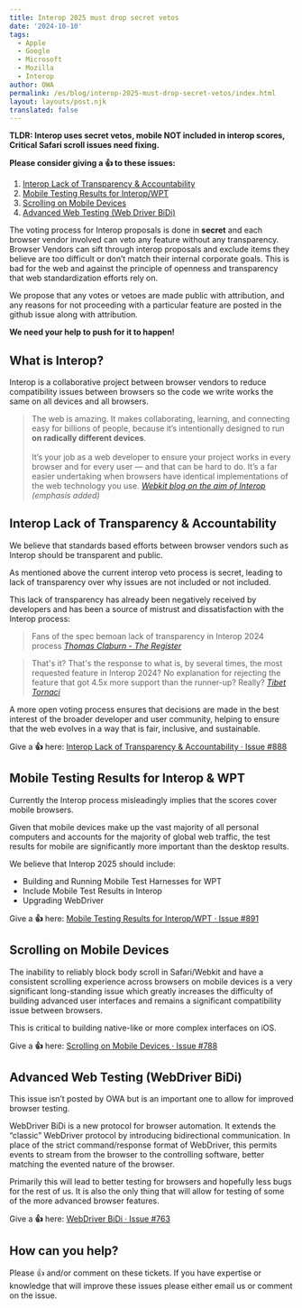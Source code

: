 ```yaml
---
title: Interop 2025 must drop secret vetos
date: '2024-10-10'
tags:
  - Apple
  - Google
  - Microsoft
  - Mozilla
  - Interop
author: OWA
permalink: /es/blog/interop-2025-must-drop-secret-vetos/index.html
layout: layouts/post.njk
translated: false
---
```


**TLDR: Interop uses secret vetos, mobile NOT included in interop scores, Critical Safari scroll issues need fixing.**

 **Please consider giving a 👍 to these issues:**

1. [Interop Lack of Transparency & Accountability](https://github.com/web-platform-tests/interop/issues/888)  
2. [Mobile Testing Results for Interop/WPT](https://github.com/web-platform-tests/interop/issues/891)  
3. [Scrolling on Mobile Devices](https://github.com/web-platform-tests/interop/issues/788)  
4. [Advanced Web Testing (Web Driver BiDi)](https://github.com/web-platform-tests/interop/issues/763)

The voting process for Interop proposals is done in **secret** and each browser vendor involved can veto any feature without any transparency. Browser Vendors can sift through interop proposals and exclude items they believe are too difficult or don’t match their internal corporate goals. This is bad for the web and against the principle of openness and transparency that web standardization efforts rely on.  

We propose that any votes or vetoes are made public with attribution, and any reasons for not proceeding with a particular feature are posted in the github issue along with attribution.  

**We need your help to push for it to happen\!**

## What is Interop?

Interop is a collaborative project between browser vendors to reduce compatibility issues between browsers so the code we write works the same on all devices and all browsers.

> The web is amazing. It makes collaborating, learning, and connecting easy for billions of people, because it’s intentionally designed to run **on radically different devices**. </br></br>
> It’s your job as a web developer to ensure your project works in every browser and for every user — and that can be hard to do. It’s a far easier undertaking when browsers have identical implementations of the web technology you use. 
> <cite>[Webkit blog on the aim of Interop](https://webkit.org/blog/14955/the-web-just-gets-better-with-interop/)</br>(emphasis added)
</cite>

## Interop Lack of Transparency & Accountability

We believe that standards based efforts between browser vendors such as Interop should be transparent and public.

As mentioned above the current interop veto process is secret, leading to lack of transparency over why issues are not included or not included.

This lack of transparency has already been negatively received by developers and has been a source of mistrust and dissatisfaction with the Interop process:

> Fans of the spec bemoan lack of transparency in Interop 2024 process
> <cite>[Thomas Claburn \- The Register](https://www.theregister.com/2024/02/03/jpeg_xl_interop_2024/)
</cite>

> That's it? That's the response to what is, by several times, the most requested feature in Interop 2024? No explanation for rejecting the feature that got 4.5x more support than the runner-up? Really? 
> <cite>[Tibet Tornaci](https://github.com/web-platform-tests/interop/issues/430#issuecomment-1923216914)
</cite>

A more open voting process ensures that decisions are made in the best interest of the broader developer and user community, helping to ensure that the web evolves in a way that is fair, inclusive, and sustainable.

Give a **👍** here: [Interop Lack of Transparency & Accountability · Issue \#888](https://github.com/web-platform-tests/interop/issues/888)

## Mobile Testing Results for Interop & WPT

Currently the Interop process misleadingly implies that the scores cover mobile browsers. 

Given that mobile devices make up the vast majority of all personal computers and accounts for the majority of global web traffic, the test results for mobile are significantly more important than the desktop results.

We believe that Interop 2025 should include:

* Building and Running Mobile Test Harnesses for WPT  
* Include Mobile Test Results in Interop  
* Upgrading WebDriver

Give a **👍** here: [Mobile Testing Results for Interop/WPT · Issue \#891](https://github.com/web-platform-tests/interop/issues/891)

## Scrolling on Mobile Devices 

The inability to reliably block body scroll in Safari/Webkit and have a consistent scrolling experience across browsers on mobile devices is a very significant long-standing issue which greatly increases the difficulty of building advanced user interfaces and remains a significant compatibility issue between browsers.

This is critical to building native-like or more complex interfaces on iOS.

Give a **👍** here: [Scrolling on Mobile Devices · Issue \#788](https://github.com/web-platform-tests/interop/issues/788)

## Advanced Web Testing (WebDriver BiDi)

This issue isn’t posted by OWA but is an important one to allow for improved browser testing.

WebDriver BiDi is a new protocol for browser automation. It extends the “classic” WebDriver protocol by introducing bidirectional communication. In place of the strict command/response format of WebDriver, this permits events to stream from the browser to the controlling software, better matching the evented nature of the browser.  

Primarily this will lead to better testing for browsers and hopefully less bugs for the rest of us. It is also the only thing that will allow for testing of some of the more advanced browser features.

Give a **👍** here: [WebDriver BiDi · Issue \#763](https://github.com/web-platform-tests/interop/issues/763)

## How can you help?

Please 👍 and/or comment on these tickets. If you have expertise or knowledge that will improve these issues please either email us or comment on the issue.
